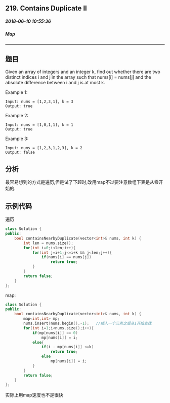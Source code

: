 ## 219. Contains Duplicate II
##### 2018-06-10 10:55:36
##### Map
***
## 题目
Given an array of integers and an integer k, find out whether there are two distinct indices i and j in the array such that nums[i] = nums[j] and the absolute difference between i and j is at most k.

Example 1:
```
Input: nums = [1,2,3,1], k = 3
Output: true
```
Example 2:
```
Input: nums = [1,0,1,1], k = 1
Output: true
```
Example 3:
```
Input: nums = [1,2,3,1,2,3], k = 2
Output: false
```
## 分析
最容易想到的方式是遍历,但是试了下超时,改用map不过要注意数组下表是从零开始的.
## 示例代码
遍历
```cpp
class Solution {
public:
    bool containsNearbyDuplicate(vector<int>& nums, int k) {
        int len = nums.size();
        for(int i=0;i<len;i++){
            for(int j=i+1;j<=i+k && j<len;j++){
                if(nums[i] == nums[j])
                    return true;
            }
        }
        return false;
    }
};
```
map:
```cpp
class Solution {
public:
    bool containsNearbyDuplicate(vector<int>& nums, int k) {
        map<int,int> mp;
        nums.insert(nums.begin(),-1);   //插入一个元素之后从1开始查找
        for(int i=1;i<nums.size();i++){
            if(mp[nums[i]] == 0)
                mp[nums[i]] = i;
            else{
                if(i - mp[nums[i]] <=k)
                    return true;
                else
                    mp[nums[i]] = i;
            }
        }
        return false;
    }
};
```
实际上用map速度也不是很快
